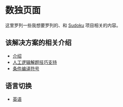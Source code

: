 # 数独页面

这里罗列一些我想要罗列的、和 [Sudoku](https://github.com/SunnieShine/Sudoku) 项目相关的内容。



## 该解决方案的相关介绍

* [介绍](intro)
* [人工逻辑解题技巧支持](manual-techniques-support)
* [条件编译符号](conditional-compilation-symbol)



## 语言切换

* [英语](../index)